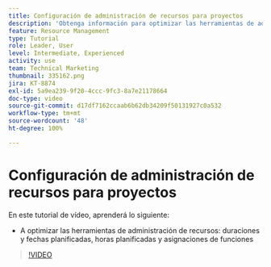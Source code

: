 ```yaml
---
title: Configuración de administración de recursos para proyectos
description: 'Obtenga información para optimizar las herramientas de administración de recursos: duraciones y fechas planificadas, horas planificadas y asignaciones de funciones de trabajo.'
feature: Resource Management
type: Tutorial
role: Leader, User
level: Intermediate, Experienced
activity: use
team: Technical Marketing
thumbnail: 335162.png
jira: KT-8874
exl-id: 5a9ea239-9f20-4ccc-9fc3-8a7e21178664
doc-type: video
source-git-commit: d17df7162ccaab6b62db34209f50131927c0a532
workflow-type: tm+mt
source-wordcount: '48'
ht-degree: 100%

---
```


# Configuración de administración de recursos para proyectos

En este tutorial de vídeo, aprenderá lo siguiente:

* A optimizar las herramientas de administración de recursos: duraciones y fechas planificadas, horas planificadas y asignaciones de funciones

>[!VIDEO](https://video.tv.adobe.com/v/3420172/?quality=12&learn=on&enablevpops&captions=spa)
